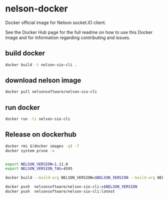 # nelson-docker

Docker official image for Nelson socket.IO client.

See the Docker Hub page for the full readme on how to use this Docker image and for information regarding contributing and issues.

## build docker

```bash
docker build -t nelson-sio-cli .
```

## download nelson image

```bash
docker pull nelsonsoftware/nelson-sio-cli
```

## run docker

```bash
docker run -ti nelson-sio-cli
```

## Release on dockerhub

```bash
docker rmi $(docker images -q) -f
docker system prune -a


export NELSON_VERSION=1.11.0
export NELSON_VERSION_TAG=4595

docker build --build-arg NELSON_VERSION=$NELSON_VERSION --build-arg NELSON_VERSION_TAG=$NELSON_VERSION_TAG -t nelsonsoftware/nelson-sio-cli:latest -t nelsonsoftware/nelson-sio-cli:v$NELSON_VERSION .

docker push  nelsonsoftware/nelson-sio-cli:v$NELSON_VERSION
docker push  nelsonsoftware/nelson-sio-cli:latest

```
